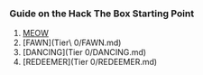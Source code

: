### Guide on the Hack The Box Starting Point

1. [MEOW](Tier0/MEOW.md)
2. [FAWN](Tier\ 0/FAWN.md)
3. [DANCING](Tier 0/DANCING.md)
4. [REDEEMER](Tier 0/REDEEMER.md)
